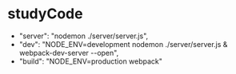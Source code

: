 # studyCode

- "server": "nodemon ./server/server.js",
- "dev": "NODE_ENV=development nodemon ./server/server.js & webpack-dev-server --open",
- "build": "NODE_ENV=production webpack"
